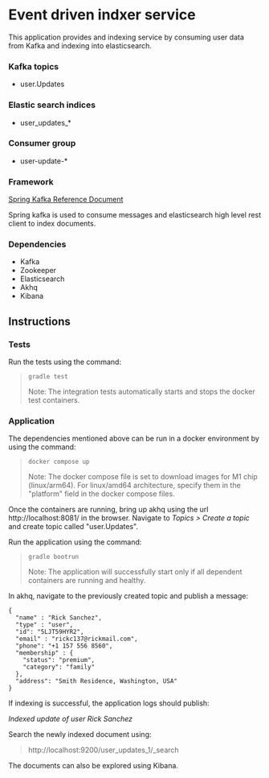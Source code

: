 # Event driven indxer service

This application provides and indexing service by consuming user data from Kafka
and indexing into elasticsearch.

### Kafka topics

- user.Updates

### Elastic search indices

- user_updates_*

### Consumer group

- user-update-*

### Framework

[Spring Kafka Reference Document](https://docs.spring.io/spring-kafka/reference/html/)

Spring kafka is used to consume messages and elasticsearch high level
rest client to index documents.

### Dependencies 

- Kafka
- Zookeeper
- Elasticsearch
- Akhq
- Kibana

## Instructions

### Tests
Run the tests using the command:

> `gradle test`
>
> Note: The integration tests automatically starts and
> stops the docker test containers.

### Application

The dependencies mentioned above can be run in a docker environment by using
the command:

>`docker compose up`
>
> Note: The docker compose file is set to download images for M1 chip
>  (linux/arm64). For linux/amd64 architecture, specify them in the "platform"
> field in the docker compose files.

Once the containers are running, bring up akhq using the url
http://localhost:8081/ in the browser. Navigate to _Topics > Create a topic_
and create topic called "user.Updates".

Run the application using the command:

> `gradle bootrun`
> 
> Note: The application will successfully start only if all dependent
> containers are running and healthy. 

In akhq, navigate to the previously created topic and publish a message:

```
{
  "name" : "Rick Sanchez",
  "type" : "user",
  "id": "5LJT59HYR2",
  "email" : "rickc137@rickmail.com",
  "phone": "+1 157 556 8560",
  "membership" : {
    "status": "premium",
    "category": "family"
  },
  "address": "Smith Residence, Washington, USA"
}
```

If indexing is successful, the application logs should publish:

_Indexed update of user Rick Sanchez_

Search the newly indexed document using:

> http://localhost:9200/user_updates_1/_search

The documents can also be explored using Kibana.








